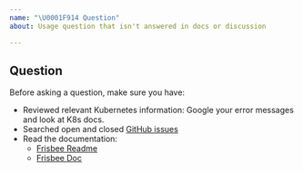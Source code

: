 ```yaml
---
name: "\U0001F914 Question"
about: Usage question that isn't answered in docs or discussion

---
```


## Question

Before asking a question, make sure you have:

- Reviewed relevant Kubernetes information: Google your error messages and look at K8s docs.
- Searched open and closed [GitHub issues](https://github.com/CARV-ICS-FORTH/frisbee/issues)
- Read the documentation:
  - [Frisbee Readme](https://github.com/CARV-ICS-FORTH/frisbee/blob/main/README.md)
  - [Frisbee Doc](https://github.com/CARV-ICS-FORTH/frisbee/tree/main/docs)

